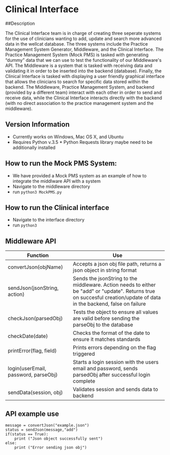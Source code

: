 # Clinical Interface

##Description

The Clinical Interface team is in charge of creating three seperate systems for the use of clinicians wanting to add, update and search more advanced data in the wellcat database. The three systems include the Practice Management System Generator, Middleware, and the Clinical Interface. The Practice Management System (Mock PMS) is tasked with generating “dummy” data that we can use to test the functionality of our Middleware's API. The Middleware is a system that is tasked with receiving data and validating it in order to be inserted into the backend (database). Finally, the Clinical Interface is tasked with displaying a user friendly graphical interface that allows the clinicians to search for specific data stored within the backend. The Middleware, Practice Management System, and backend (provided by a different team) interact with each other in order to send and receive data, while the Clinical Interface interacts directly with the backend (with no direct association to the practice management system and the middleware).


## Version Information

* Currently works on Windows, Mac OS X, and Ubuntu
* Requires Python v.3.5
        * Python Requests library maybe need to be additionally installed  


## How to run the Mock PMS System: 
* We have provided a Mock PMS system as an example of how to integrate the middlware API with a system 
* Navigate to the middleware directory
* run `python3 MockPMS.py`

## How to run the Clinical interface 
* Navigate to the interface directory 
* run `python3 `

## Middleware API 

| Function  | Use |
| ------------- | ------------- |
| convertJson(objName)  | Accepts a json obj file path, returns a json object in string format  | 
| sendJson(jsonString, action)  | Sends the jsonString to the middleware. Action needs to either be "add" or "update". Returns true on succesful creation/update of data in the backend, false on failure |
| checkJson(parsedObj) | Tests the object to ensure all values are valid before sending the parseObj to the database | 
| checkDate(date) | Checks the format of the date to ensure it matches standards |
| printError(flag, field) | Prints errors depending on the flag triggered |
| login(userEmail, password, parseObj) | Starts a login session with the users email and password, sends parsedObj after successful login complete |
| sendData(session, obj)| Validates session and sends data to backend |

## API example use 
```
message = convertJson("example.json")
status = sendJson(message,"add")
if(status == True):
	print ("Json object successfully sent")
else:
	print ("Error sending json obj")
```
	 
